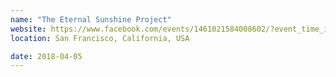 ```yaml
---
name: "The Eternal Sunshine Project"
website: https://www.facebook.com/events/1461021584008602/?event_time_id=1461021594008601
location: San Francisco, California, USA

date: 2018-04-05
---
```


